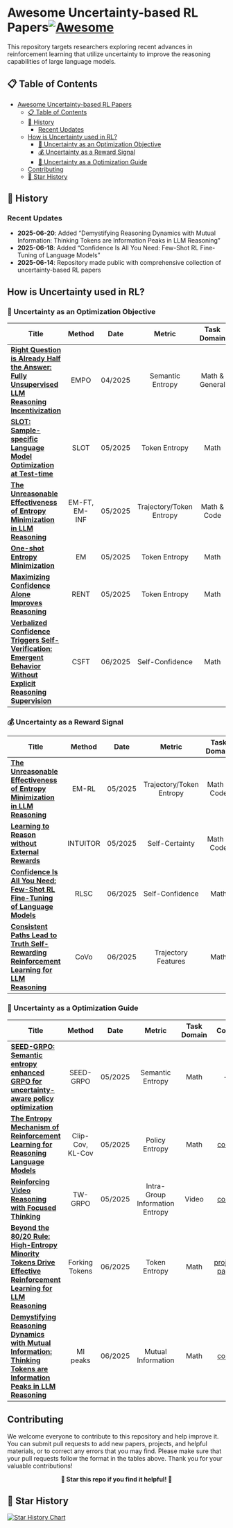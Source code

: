 # Awesome Uncertainty-based RL Papers[![Awesome](https://awesome.re/badge.svg)](https://awesome.re)

This repository targets researchers exploring recent advances in reinforcement learning that utilize uncertainty to improve the reasoning capabilities of large language models.

## 📋 Table of Contents

- [Awesome Uncertainty-based RL Papers](#awesome-uncertainty-based-rl-papers)
  - [📋 Table of Contents](#-table-of-contents)
  - [📜 History](#-history)
    - [Recent Updates](#recent-updates)
  - [How is Uncertainty used in RL?](#how-is-uncertainty-used-in-rl)
    - [🎯 Uncertainty as an Optimization Objective](#-uncertainty-as-an-optimization-objective)
    - [💰 Uncertainty as a Reward Signal](#-uncertainty-as-a-reward-signal)
    - [🧭 Uncertainty as a Optimization Guide](#-uncertainty-as-a-optimization-guide)
  - [Contributing](#contributing)
  - [🌟 Star History](#-star-history)
  
## 📜 History

### Recent Updates

- **2025-06-20**: Added “Demystifying Reasoning Dynamics with Mutual Information: Thinking Tokens are Information Peaks in LLM Reasoning”
- **2025-06-18**: Added “Confidence Is All You Need: Few-Shot RL Fine-Tuning of Language Models”
- **2025-06-14**: Repository made public with comprehensive collection of uncertainty-based RL papers

## How is Uncertainty used in RL?

### 🎯 Uncertainty as an Optimization Objective

<div align="center">

| Title | Method | Date | Metric | Task Domain | Code | Venue |
|-----|:------:|:----:|:------:|:----------:|:----:|:-----:|
| [**Right Question is Already Half the Answer: Fully Unsupervised LLM Reasoning Incentivization**](https://arxiv.org/abs/2504.05812) | EMPO | 04/2025 | Semantic Entropy | Math & General | [code](https://github.com/QingyangZhang/EMPO) | arXiv |
| [**SLOT: Sample-specific Language Model Optimization at Test-time**](https://arxiv.org/abs/2505.12392) | SLOT | 05/2025 | Token Entropy | Math | [code](https://github.com/maple-research-lab/SLOT) | arXiv |
| [**The Unreasonable Effectiveness of Entropy Minimization in LLM Reasoning**](https://arxiv.org/abs/2505.15134) | EM-FT, EM-INF | 05/2025 | Trajectory/Token Entropy | Math & Code | [code](https://github.com/shivamag125/EM_PT) | arXiv |
| [**One-shot Entropy Minimization**](https://arxiv.org/abs/2505.20282) | EM | 05/2025 | Token Entropy | Math | [code](https://github.com/zitian-gao/one-shot-em) | arXiv |
| [**Maximizing Confidence Alone Improves Reasoning**](https://arxiv.org/abs/2505.22660) | RENT | 05/2025 | Token Entropy | Math | [project page](https://rent-rl.github.io/) | arXiv |
| [**Verbalized Confidence Triggers Self-Verification: Emergent Behavior Without Explicit Reasoning Supervision**](https://www.arxiv.org/abs/2506.03723) | CSFT | 06/2025 | Self-Confidence | Math | - | arXiv |

</div>

### 💰 Uncertainty as a Reward Signal

<div align="center">

| Title | Method | Date | Metric | Task Domain | Code | Venue |
|-----|:------:|:----:|:------:|:----------:|:----:|:-----:|
| [**The Unreasonable Effectiveness of Entropy Minimization in LLM Reasoning**](https://arxiv.org/abs/2505.15134) | EM-RL | 05/2025 | Trajectory/Token Entropy | Math & Code | [code](https://github.com/shivamag125/EM_PT) | arXiv |
| [**Learning to Reason without External Rewards**](https://arxiv.org/abs/2505.19590) | INTUITOR | 05/2025 | Self-Certainty | Math & Code | [code](https://github.com/sunblaze-ucb/Intuitor) | arXiv |
| [**Confidence Is All You Need: Few-Shot RL Fine-Tuning of Language Models**](https://arxiv.org/abs/2506.06395) | RLSC | 06/2025 | Self-Confidence | Math | - | arXiv |
| [**Consistent Paths Lead to Truth Self-Rewarding Reinforcement Learning for LLM Reasoning**](https://arxiv.org/abs/2506.08745) | CoVo | 06/2025 | Trajectory Features | Math | [code](https://github.com/sastpg/CoVo) | arXiv |

</div>

### 🧭 Uncertainty as a Optimization Guide

<div align="center">

| Title | Method | Date | Metric | Task Domain | Code | Venue |
|-----|:------:|:----:|:------:|:----------:|:----:|:-----:|
| [**SEED-GRPO: Semantic entropy enhanced GRPO for uncertainty-aware policy optimization**](https://arxiv.org/abs/2505.12346) | SEED-GRPO | 05/2025 | Semantic Entropy | Math | - | arXiv |
| [**The Entropy Mechanism of Reinforcement Learning for Reasoning Language Models**](https://arxiv.org/abs/2505.22617) | Clip-Cov, KL-Cov | 05/2025 | Policy Entropy | Math | [code](https://github.com/PRIME-RL/Entropy-Mechanism-of-RL) | arXiv |
| [**Reinforcing Video Reasoning with Focused Thinking**](https://arxiv.org/abs/2505.24718) | TW-GRPO | 05/2025 | Intra-Group Information Entropy | Video | [code](https://github.com/longmalongma/TW-GRPO) | arXiv |
| [**Beyond the 80/20 Rule: High-Entropy Minority Tokens Drive Effective Reinforcement Learning for LLM Reasoning**](https://arxiv.org/abs/2506.01939) | Forking Tokens | 06/2025 | Token Entropy | Math | [project page](https://shenzhi-wang.github.io/high-entropy-minority-tokens-rlvr/) | arXiv |
| [**Demystifying Reasoning Dynamics with Mutual Information: Thinking Tokens are Information Peaks in LLM Reasoning**](https://arxiv.org/abs/2506.02867) | MI peaks  | 06/2025 | Mutual Information | Math | [code](https://github.com/ChnQ/MI-Peaks) | arXiv |

</div>

## Contributing

We welcome everyone to contribute to this repository and help improve it. You can submit pull requests to add new papers, projects, and helpful materials, or to correct any errors that you may find. Please make sure that your pull requests follow the format in the tables above. Thank you for your valuable contributions!

<div align="center">

**🌟 Star this repo if you find it helpful! 🌟**

</div>

## 🌟 Star History

[![Star History Chart](https://api.star-history.com/svg?repos=falonss703/Awesome-Uncertainty-based-Reinforcement-Learning&type=Date)](https://www.star-history.com/#falonss703/Awesome-Uncertainty-based-Reinforcement-Learning&Date)